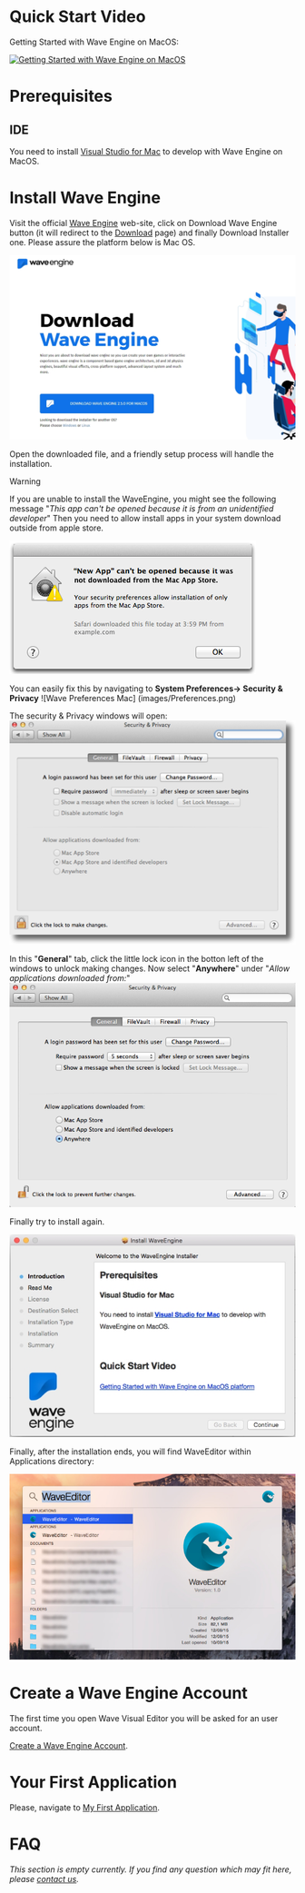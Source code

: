 # Quick Start Video

Getting Started with Wave Engine on MacOS:

[![Getting Started with Wave Engine on MacOS](http://img.youtube.com/vi/ViwL-VTlX_4/0.jpg)](https://www.youtube.com/watch?v=ViwL-VTlX_4)

# Prerequisites

## IDE

You need to install [Visual Studio for Mac](https://visualstudio.microsoft.com/vs/mac/) to develop with Wave Engine on MacOS.

# Install Wave Engine

Visit the official [Wave Engine](https://waveengine.net/) web-site, click on Download Wave Engine button (it will redirect to the [Download](http://waveengine.net/Download) page) and finally Download Installer one. Please assure the platform below is Mac OS.

![Download Wave Mac](images/DownloadWaveIntallerMacOS.jpg)

Open the downloaded file, and a friendly setup process will handle the installation. 

>[!Warning] 
>If you are unable to install the WaveEngine, you might see the following message "_This app can't  be opened because it is from an unidentified developer_" Then you need to allow install apps in your system download outside from apple store.

![Alert](images/AlertMsg.png)

You can easily fix this by navigating to **System Preferences-> Security & Privacy**
![Wave Preferences Mac] (images/Preferences.png)

The security & Privacy windows will open:
![Wave Security Mac](images/SecurityPanel.png)

In this "**General**" tab, click the little lock icon in the botton left of the windows to unlock making changes.
Now select "**Anywhere**" under "_Allow applications downloaded from:_"
![Wave Mac anywhere](images/AllowAnyWhere.png)

Finally try to install again.
 
![Wave Installer Mac](images/WaveInstallerMac.jpg)

Finally, after the installation ends, you will find WaveEditor within Applications directory:

![Wave Editor Short cut Mac](images/WaveEditorShortcutMac.jpg)

# Create a Wave Engine Account
The first time you open Wave Visual Editor you will be asked for an user account.

[Create a Wave Engine Account](Create-Account.md).

# Your First Application

Please, navigate to [My First Application](My-First-Application.md).

# FAQ

_This section is empty currently. If you find any question which may fit here, please [contact us](https://waveengine.net/Company#Contact)._